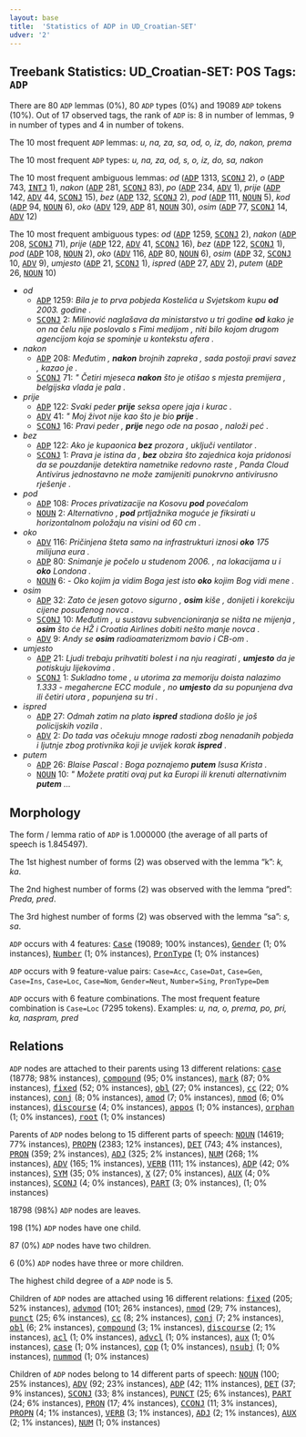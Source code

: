 ```yaml
---
layout: base
title:  'Statistics of ADP in UD_Croatian-SET'
udver: '2'
---
```


## Treebank Statistics: UD_Croatian-SET: POS Tags: `ADP`

There are 80 `ADP` lemmas (0%), 80 `ADP` types (0%) and 19089 `ADP` tokens (10%).
Out of 17 observed tags, the rank of `ADP` is: 8 in number of lemmas, 9 in number of types and 4 in number of tokens.

The 10 most frequent `ADP` lemmas: <em>u, na, za, sa, od, o, iz, do, nakon, prema</em>

The 10 most frequent `ADP` types:  <em>u, na, za, od, s, o, iz, do, sa, nakon</em>

The 10 most frequent ambiguous lemmas: <em>od</em> (<tt><a href="hr_set-pos-ADP.html">ADP</a></tt> 1313, <tt><a href="hr_set-pos-SCONJ.html">SCONJ</a></tt> 2), <em>o</em> (<tt><a href="hr_set-pos-ADP.html">ADP</a></tt> 743, <tt><a href="hr_set-pos-INTJ.html">INTJ</a></tt> 1), <em>nakon</em> (<tt><a href="hr_set-pos-ADP.html">ADP</a></tt> 281, <tt><a href="hr_set-pos-SCONJ.html">SCONJ</a></tt> 83), <em>po</em> (<tt><a href="hr_set-pos-ADP.html">ADP</a></tt> 234, <tt><a href="hr_set-pos-ADV.html">ADV</a></tt> 1), <em>prije</em> (<tt><a href="hr_set-pos-ADP.html">ADP</a></tt> 142, <tt><a href="hr_set-pos-ADV.html">ADV</a></tt> 44, <tt><a href="hr_set-pos-SCONJ.html">SCONJ</a></tt> 15), <em>bez</em> (<tt><a href="hr_set-pos-ADP.html">ADP</a></tt> 132, <tt><a href="hr_set-pos-SCONJ.html">SCONJ</a></tt> 2), <em>pod</em> (<tt><a href="hr_set-pos-ADP.html">ADP</a></tt> 111, <tt><a href="hr_set-pos-NOUN.html">NOUN</a></tt> 5), <em>kod</em> (<tt><a href="hr_set-pos-ADP.html">ADP</a></tt> 94, <tt><a href="hr_set-pos-NOUN.html">NOUN</a></tt> 6), <em>oko</em> (<tt><a href="hr_set-pos-ADV.html">ADV</a></tt> 129, <tt><a href="hr_set-pos-ADP.html">ADP</a></tt> 81, <tt><a href="hr_set-pos-NOUN.html">NOUN</a></tt> 30), <em>osim</em> (<tt><a href="hr_set-pos-ADP.html">ADP</a></tt> 77, <tt><a href="hr_set-pos-SCONJ.html">SCONJ</a></tt> 14, <tt><a href="hr_set-pos-ADV.html">ADV</a></tt> 12)

The 10 most frequent ambiguous types:  <em>od</em> (<tt><a href="hr_set-pos-ADP.html">ADP</a></tt> 1259, <tt><a href="hr_set-pos-SCONJ.html">SCONJ</a></tt> 2), <em>nakon</em> (<tt><a href="hr_set-pos-ADP.html">ADP</a></tt> 208, <tt><a href="hr_set-pos-SCONJ.html">SCONJ</a></tt> 71), <em>prije</em> (<tt><a href="hr_set-pos-ADP.html">ADP</a></tt> 122, <tt><a href="hr_set-pos-ADV.html">ADV</a></tt> 41, <tt><a href="hr_set-pos-SCONJ.html">SCONJ</a></tt> 16), <em>bez</em> (<tt><a href="hr_set-pos-ADP.html">ADP</a></tt> 122, <tt><a href="hr_set-pos-SCONJ.html">SCONJ</a></tt> 1), <em>pod</em> (<tt><a href="hr_set-pos-ADP.html">ADP</a></tt> 108, <tt><a href="hr_set-pos-NOUN.html">NOUN</a></tt> 2), <em>oko</em> (<tt><a href="hr_set-pos-ADV.html">ADV</a></tt> 116, <tt><a href="hr_set-pos-ADP.html">ADP</a></tt> 80, <tt><a href="hr_set-pos-NOUN.html">NOUN</a></tt> 6), <em>osim</em> (<tt><a href="hr_set-pos-ADP.html">ADP</a></tt> 32, <tt><a href="hr_set-pos-SCONJ.html">SCONJ</a></tt> 10, <tt><a href="hr_set-pos-ADV.html">ADV</a></tt> 9), <em>umjesto</em> (<tt><a href="hr_set-pos-ADP.html">ADP</a></tt> 21, <tt><a href="hr_set-pos-SCONJ.html">SCONJ</a></tt> 1), <em>ispred</em> (<tt><a href="hr_set-pos-ADP.html">ADP</a></tt> 27, <tt><a href="hr_set-pos-ADV.html">ADV</a></tt> 2), <em>putem</em> (<tt><a href="hr_set-pos-ADP.html">ADP</a></tt> 26, <tt><a href="hr_set-pos-NOUN.html">NOUN</a></tt> 10)


* <em>od</em>
  * <tt><a href="hr_set-pos-ADP.html">ADP</a></tt> 1259: <em>Bila je to prva pobjeda Kostelića u Svjetskom kupu <b>od</b> 2003. godine .</em>
  * <tt><a href="hr_set-pos-SCONJ.html">SCONJ</a></tt> 2: <em>Milinović naglašava da ministarstvo u tri godine <b>od</b> kako je on na čelu nije poslovalo s Fimi medijom , niti bilo kojom drugom agencijom koja se spominje u kontekstu afera .</em>
* <em>nakon</em>
  * <tt><a href="hr_set-pos-ADP.html">ADP</a></tt> 208: <em>Međutim , <b>nakon</b> brojnih zapreka , sada postoji pravi savez , kazao je .</em>
  * <tt><a href="hr_set-pos-SCONJ.html">SCONJ</a></tt> 71: <em>" Četiri mjeseca <b>nakon</b> što je otišao s mjesta premijera , belgijska vlada je pala .</em>
* <em>prije</em>
  * <tt><a href="hr_set-pos-ADP.html">ADP</a></tt> 122: <em>Svaki peder <b>prije</b> seksa opere jaja i kurac .</em>
  * <tt><a href="hr_set-pos-ADV.html">ADV</a></tt> 41: <em>" Moj život nije kao što je bio <b>prije</b> .</em>
  * <tt><a href="hr_set-pos-SCONJ.html">SCONJ</a></tt> 16: <em>Pravi peder , <b>prije</b> nego ode na posao , naloži peć .</em>
* <em>bez</em>
  * <tt><a href="hr_set-pos-ADP.html">ADP</a></tt> 122: <em>Ako je kupaonica <b>bez</b> prozora , uključi ventilator .</em>
  * <tt><a href="hr_set-pos-SCONJ.html">SCONJ</a></tt> 1: <em>Prava je istina da , <b>bez</b> obzira što zajednica koja pridonosi da se pouzdanije detektira nametnike redovno raste , Panda Cloud Antivirus jednostavno ne može zamijeniti punokrvno antivirusno rješenje .</em>
* <em>pod</em>
  * <tt><a href="hr_set-pos-ADP.html">ADP</a></tt> 108: <em>Proces privatizacije na Kosovu <b>pod</b> povećalom</em>
  * <tt><a href="hr_set-pos-NOUN.html">NOUN</a></tt> 2: <em>Alternativno , <b>pod</b> prtljažnika moguće je fiksirati u horizontalnom položaju na visini od 60 cm .</em>
* <em>oko</em>
  * <tt><a href="hr_set-pos-ADV.html">ADV</a></tt> 116: <em>Pričinjena šteta samo na infrastrukturi iznosi <b>oko</b> 175 milijuna eura .</em>
  * <tt><a href="hr_set-pos-ADP.html">ADP</a></tt> 80: <em>Snimanje je počelo u studenom 2006. , na lokacijama u i <b>oko</b> Londona .</em>
  * <tt><a href="hr_set-pos-NOUN.html">NOUN</a></tt> 6: <em>- Oko kojim ja vidim Boga jest isto <b>oko</b> kojim Bog vidi mene .</em>
* <em>osim</em>
  * <tt><a href="hr_set-pos-ADP.html">ADP</a></tt> 32: <em>Zato će jesen gotovo sigurno , <b>osim</b> kiše , donijeti i korekciju cijene posuđenog novca .</em>
  * <tt><a href="hr_set-pos-SCONJ.html">SCONJ</a></tt> 10: <em>Međutim , u sustavu subvencioniranja se ništa ne mijenja , <b>osim</b> što će HŽ i Croatia Airlines dobiti nešto manje novca .</em>
  * <tt><a href="hr_set-pos-ADV.html">ADV</a></tt> 9: <em>Andy se <b>osim</b> radioamaterizmom bavio i CB-om .</em>
* <em>umjesto</em>
  * <tt><a href="hr_set-pos-ADP.html">ADP</a></tt> 21: <em>Ljudi trebaju prihvatiti bolest i na nju reagirati , <b>umjesto</b> da je potiskuju lijekovima .</em>
  * <tt><a href="hr_set-pos-SCONJ.html">SCONJ</a></tt> 1: <em>Sukladno tome , u utorima za memoriju doista nalazimo 1.333 - megahercne ECC module , no <b>umjesto</b> da su popunjena dva ili četiri utora , popunjena su tri .</em>
* <em>ispred</em>
  * <tt><a href="hr_set-pos-ADP.html">ADP</a></tt> 27: <em>Odmah zatim na plato <b>ispred</b> stadiona došlo je još policijskih vozila .</em>
  * <tt><a href="hr_set-pos-ADV.html">ADV</a></tt> 2: <em>Do tada vas očekuju mnoge radosti zbog nenadanih pobjeda i ljutnje zbog protivnika koji je uvijek korak <b>ispred</b> .</em>
* <em>putem</em>
  * <tt><a href="hr_set-pos-ADP.html">ADP</a></tt> 26: <em>Blaise Pascal : Boga poznajemo <b>putem</b> Isusa Krista .</em>
  * <tt><a href="hr_set-pos-NOUN.html">NOUN</a></tt> 10: <em>" Možete pratiti ovaj put ka Europi ili krenuti alternativnim <b>putem</b> ...</em>

## Morphology

The form / lemma ratio of `ADP` is 1.000000 (the average of all parts of speech is 1.845497).

The 1st highest number of forms (2) was observed with the lemma “k”: <em>k, ka</em>.

The 2nd highest number of forms (2) was observed with the lemma “pred”: <em>Preda, pred</em>.

The 3rd highest number of forms (2) was observed with the lemma “sa”: <em>s, sa</em>.

`ADP` occurs with 4 features: <tt><a href="hr_set-feat-Case.html">Case</a></tt> (19089; 100% instances), <tt><a href="hr_set-feat-Gender.html">Gender</a></tt> (1; 0% instances), <tt><a href="hr_set-feat-Number.html">Number</a></tt> (1; 0% instances), <tt><a href="hr_set-feat-PronType.html">PronType</a></tt> (1; 0% instances)

`ADP` occurs with 9 feature-value pairs: `Case=Acc`, `Case=Dat`, `Case=Gen`, `Case=Ins`, `Case=Loc`, `Case=Nom`, `Gender=Neut`, `Number=Sing`, `PronType=Dem`

`ADP` occurs with 6 feature combinations.
The most frequent feature combination is `Case=Loc` (7295 tokens).
Examples: <em>u, na, o, prema, po, pri, ka, naspram, pred</em>


## Relations

`ADP` nodes are attached to their parents using 13 different relations: <tt><a href="hr_set-dep-case.html">case</a></tt> (18778; 98% instances), <tt><a href="hr_set-dep-compound.html">compound</a></tt> (95; 0% instances), <tt><a href="hr_set-dep-mark.html">mark</a></tt> (87; 0% instances), <tt><a href="hr_set-dep-fixed.html">fixed</a></tt> (52; 0% instances), <tt><a href="hr_set-dep-obl.html">obl</a></tt> (27; 0% instances), <tt><a href="hr_set-dep-cc.html">cc</a></tt> (22; 0% instances), <tt><a href="hr_set-dep-conj.html">conj</a></tt> (8; 0% instances), <tt><a href="hr_set-dep-amod.html">amod</a></tt> (7; 0% instances), <tt><a href="hr_set-dep-nmod.html">nmod</a></tt> (6; 0% instances), <tt><a href="hr_set-dep-discourse.html">discourse</a></tt> (4; 0% instances), <tt><a href="hr_set-dep-appos.html">appos</a></tt> (1; 0% instances), <tt><a href="hr_set-dep-orphan.html">orphan</a></tt> (1; 0% instances), <tt><a href="hr_set-dep-root.html">root</a></tt> (1; 0% instances)

Parents of `ADP` nodes belong to 15 different parts of speech: <tt><a href="hr_set-pos-NOUN.html">NOUN</a></tt> (14619; 77% instances), <tt><a href="hr_set-pos-PROPN.html">PROPN</a></tt> (2383; 12% instances), <tt><a href="hr_set-pos-DET.html">DET</a></tt> (743; 4% instances), <tt><a href="hr_set-pos-PRON.html">PRON</a></tt> (359; 2% instances), <tt><a href="hr_set-pos-ADJ.html">ADJ</a></tt> (325; 2% instances), <tt><a href="hr_set-pos-NUM.html">NUM</a></tt> (268; 1% instances), <tt><a href="hr_set-pos-ADV.html">ADV</a></tt> (165; 1% instances), <tt><a href="hr_set-pos-VERB.html">VERB</a></tt> (111; 1% instances), <tt><a href="hr_set-pos-ADP.html">ADP</a></tt> (42; 0% instances), <tt><a href="hr_set-pos-SYM.html">SYM</a></tt> (35; 0% instances), <tt><a href="hr_set-pos-X.html">X</a></tt> (27; 0% instances), <tt><a href="hr_set-pos-AUX.html">AUX</a></tt> (4; 0% instances), <tt><a href="hr_set-pos-SCONJ.html">SCONJ</a></tt> (4; 0% instances), <tt><a href="hr_set-pos-PART.html">PART</a></tt> (3; 0% instances),  (1; 0% instances)

18798 (98%) `ADP` nodes are leaves.

198 (1%) `ADP` nodes have one child.

87 (0%) `ADP` nodes have two children.

6 (0%) `ADP` nodes have three or more children.

The highest child degree of a `ADP` node is 5.

Children of `ADP` nodes are attached using 16 different relations: <tt><a href="hr_set-dep-fixed.html">fixed</a></tt> (205; 52% instances), <tt><a href="hr_set-dep-advmod.html">advmod</a></tt> (101; 26% instances), <tt><a href="hr_set-dep-nmod.html">nmod</a></tt> (29; 7% instances), <tt><a href="hr_set-dep-punct.html">punct</a></tt> (25; 6% instances), <tt><a href="hr_set-dep-cc.html">cc</a></tt> (8; 2% instances), <tt><a href="hr_set-dep-conj.html">conj</a></tt> (7; 2% instances), <tt><a href="hr_set-dep-obl.html">obl</a></tt> (6; 2% instances), <tt><a href="hr_set-dep-compound.html">compound</a></tt> (3; 1% instances), <tt><a href="hr_set-dep-discourse.html">discourse</a></tt> (2; 1% instances), <tt><a href="hr_set-dep-acl.html">acl</a></tt> (1; 0% instances), <tt><a href="hr_set-dep-advcl.html">advcl</a></tt> (1; 0% instances), <tt><a href="hr_set-dep-aux.html">aux</a></tt> (1; 0% instances), <tt><a href="hr_set-dep-case.html">case</a></tt> (1; 0% instances), <tt><a href="hr_set-dep-cop.html">cop</a></tt> (1; 0% instances), <tt><a href="hr_set-dep-nsubj.html">nsubj</a></tt> (1; 0% instances), <tt><a href="hr_set-dep-nummod.html">nummod</a></tt> (1; 0% instances)

Children of `ADP` nodes belong to 14 different parts of speech: <tt><a href="hr_set-pos-NOUN.html">NOUN</a></tt> (100; 25% instances), <tt><a href="hr_set-pos-ADV.html">ADV</a></tt> (92; 23% instances), <tt><a href="hr_set-pos-ADP.html">ADP</a></tt> (42; 11% instances), <tt><a href="hr_set-pos-DET.html">DET</a></tt> (37; 9% instances), <tt><a href="hr_set-pos-SCONJ.html">SCONJ</a></tt> (33; 8% instances), <tt><a href="hr_set-pos-PUNCT.html">PUNCT</a></tt> (25; 6% instances), <tt><a href="hr_set-pos-PART.html">PART</a></tt> (24; 6% instances), <tt><a href="hr_set-pos-PRON.html">PRON</a></tt> (17; 4% instances), <tt><a href="hr_set-pos-CCONJ.html">CCONJ</a></tt> (11; 3% instances), <tt><a href="hr_set-pos-PROPN.html">PROPN</a></tt> (4; 1% instances), <tt><a href="hr_set-pos-VERB.html">VERB</a></tt> (3; 1% instances), <tt><a href="hr_set-pos-ADJ.html">ADJ</a></tt> (2; 1% instances), <tt><a href="hr_set-pos-AUX.html">AUX</a></tt> (2; 1% instances), <tt><a href="hr_set-pos-NUM.html">NUM</a></tt> (1; 0% instances)

